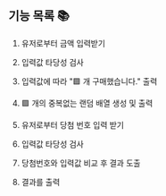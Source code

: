 ## 기능 목록 📚

1. 유저로부터 금액 입력받기

2. 입력값 타당성 검사

3. 입력값에 따라 "🟪 개 구매했습니다." 출력

4. 🟪 개의 중복없는 랜덤 배열 생성 및 출력

5. 유저로부터 당첨 번호 입력 받기

6. 입력값 타당성 검사

7. 당첨번호와 입력값 비교 후 결과 도출

8. 결과를 출력
